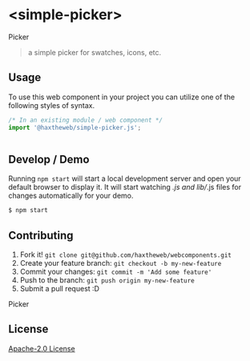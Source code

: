 # &lt;simple-picker&gt;

Picker
> a simple picker for swatches, icons, etc.

## Usage
To use this web component in your project you can utilize one of the following styles of syntax.

```js
/* In an existing module / web component */
import '@haxtheweb/simple-picker.js';



```

## Develop / Demo
Running `npm start` will start a local development server and open your default browser to display it. It will start watching *.js and lib/*.js files for changes automatically for your demo.
```bash
$ npm start
```


## Contributing

1. Fork it! `git clone git@github.com/haxtheweb/webcomponents.git`
2. Create your feature branch: `git checkout -b my-new-feature`
3. Commit your changes: `git commit -m 'Add some feature'`
4. Push to the branch: `git push origin my-new-feature`
5. Submit a pull request :D

Picker

## License
[Apache-2.0 License](http://opensource.org/licenses/Apache-2.0)